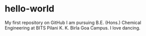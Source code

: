 # hello-world
My first repository on GitHub
I am pursuing B.E. (Hons.) Chemical Engineering at BITS Pilani K. K. Birla Goa Campus. I love dancing.
